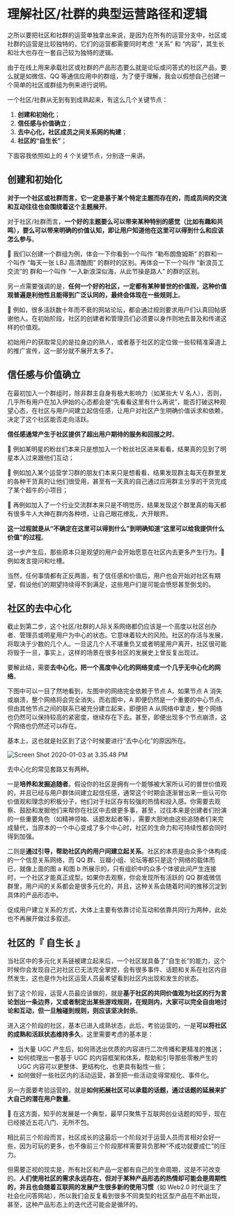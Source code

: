 # 理解社区/社群的典型运营路径和逻辑

之所以要把社区和社群的运营单独拿出来说，是因为在所有的运营分支中，社区或社群的运营是比较独特的，它们的运营都需要同时考虑 “关系” 和 “内容”，其生长和壮大也存在一套自己较为独特的逻辑。

由于在线上用来承载社区或社群的产品形态要么就是论坛或问答式的社区产品，要么就是如微信、QQ 等通信应用中的群组，为了便于理解，我会以假想自己创建一个简单的社区或群组为例来进行说明。

一个社区/社群从无到有到成熟起来，有这么几个关键节点：

1. **创建和初始化**；
2. **信任感与价值确立**；
3. **去中心化，社区成员之间关系网的构建**；
4. **社区的“自生长”**；

下面容我依照如上的 4 个关键节点，分别逐一来讲。

## 创建和初始化

**对于一个社区或社群而言，它一定是基于某个特定主题而存在的，而成员间的交流和互动往往也会围绕着这个主题展开**。

对于社区/社群而言，**一个好的主题要么可以带来某种特别的感觉（比如有趣和共鸣），要么可以带来明确的价值认知，即让用户知道他在这里可以得到什么和应该怎么参与**。

🌰 我们以创建一个群组为例，体会一下你看到一个叫作 “勒布朗詹姆斯” 的群和一个叫作 “每天一张 LBJ 高清酷图” 的群时的区别。再体会一下一个叫作 “新浪员工交流”的 群和一个叫作 “一入新浪深似海，从此节操是路人” 的群的区别。

另一点需要强调的是，**任何一个好的社区，一定都有某种普世的价值观，这种价值观普遍是利他性且能得到广泛认同的，最终会体现在一些规则上**。

🌰 例如，很多活跃数十年而不衰的网站论坛，都会通过规则要求用户们认真回帖感谢他人。在初始阶段，社区的创建者和管理员们必须要以身作则地去普及和传递这样的价值观。

初始用户的获取常见的是拉身边的熟人，或者基于社区的定位做一些较精准渠道上的推广宣传，这一部分就不展开太多了。

## 信任感与价值确立

在最初加入一个群组时，除非群主自身有极大影响力（如某些大 V 名人），否则，几乎所有用户在加入伊始的心态都会是“先看看这里有什么再说”，能否打破这种观望心态，在社区与用户间建立起信任感，让用户对社区产生明确价值诉求和依赖，决定了这个社区能否走向活跃。

**信任感通常产生于社区提供了超出用户期待的服务和回报之时**。

🌰 例如某明星的粉丝们本来只是想加入一个粉丝社区进来看看，结果真的见到了明星本人过来跟他们互动；

🌰 例如加入某个运营学习群的朋友们本来只是想看看，结果发现群主每天在群里发的各种干货真的让他们很受用，甚至有一天真的自己通过应用群主分享的干货完成了某个超牛的小项目；

🌰 再例如加入了一个行业交流群本来只是不明觉历，结果发现这个群里真的每天都有很多牛人大神在群内各种喷，让自己眼花缭乱，大开眼界。

**这一过程就是从“不确定在这里可以得到什么”到明确知道“这里可以给我提供什么价值”的过程**。

这一步产生后，那些原本只是观望的用户会开始愿意在社区内去更多产生行为。🌰 例如发言提问和吐槽。

当然，任何事情都有正反两面，有了信任感和价值后，用户也会开始对社区有期望，假设他们的期望持续得不到满足，这些用户们是可能会愤怒甚至倒戈的。

## 社区的去中心化

截止到第二步，这个社区/社群的人际关系网络都仍应该是一个高度以社区创办者、管理员或明星用户为中心的状态。它意味着较大的风险。社区的存活与发展，将取决于少数的几个人。一旦这几个人不堪重负又或者明星用户离开，社区很可能将毁于一旦，事实上，这样的场景在很多社区的发展史上曾反复出现过。

要解此结，需要**去中心化，把一个高度中心化的网络变成一个几乎无中心化的网络**。

下图中可以一目了然地看到，左图中的网络完全依赖于节点 A，如果节点 A 消失或崩溃，整个网络将会完全消失。而右图中，A 即便仍然是一个重要的中心节点，但由其他节点之间的联系已被充分建立起来，即便把 A 从网络中拿走，整个网络也仍然可以保持较高的紧密度，继续存在下去。甚至，即便出现多个节点崩溃，这个网络也仍然还可以存在。

基本上，这也就是社区到了这个时候要进行“去中心化”的原因所在。

![Screen Shot 2020-01-03 at 3.35.48 PM](https://i.imgur.com/5tDgrbn.png)

去中心化的常见套路又有两种。

一是**培养和发掘追随者**。假设你的社区是拥有一个能够被大家所认可的普世价值观的，并且已经与用户群体间建立起信任感，通常这个时期会逐渐冒出来一些认可你价值观和理念的积极分子，他们对于社区存有较强的热情和投入感。你需要去观察、鼓励和发掘他们来帮你在社区中去做更多事，甚至，过往本来是创建者们扮演的一些重要角色（如精神领袖、话题发起者等），需要大胆地由这些追随者们来完成替代，当原本的一个中心变成了多个中心时，社区的生命力和可持续性都会同时得到加强。

二则是**通过引导，帮助社区内的用户间建立起关系**。社区的本质是由众多个体构成的一个信息关系网络，而 QQ 群、豆瓣小组、论坛等都只是这个网络的载体而已，就像上面的图 a 和图 b 所展示的，只有组织中的众多个体彼此间产生连接时，一个社区才能真正成型。如果你去观察，你会发现所有活跃的 QQ 群或微信群里，用户间的关系都会是很多元化的，并且，这种关系会随着时间的推移沉淀到具体的产品形态中。

促成用户建立关系的方式，大体上主要有依靠讨论互动和依靠共同行为两种，此处也不再展开做过多叙述。

## 社区的『 自生长 』

当社区中的多元化关系链被建立起来后，一个社区就具备了“自生长”的能力，这个时候你会发现自己对社区已无法完全掌控，会有很多事件、话题和关系在社区内自然发生，这也是作为社区运营人员最希望看到社区内出现和发生的状态。

到了这个阶段，运营人员最应该做的，就是**基于社区的共同价值观为社区的行为言论划出一条边界，又或者制定出某些游戏规则，在规则内，大家可以完全自由地讨论和互动，但一旦触碰到规则，则应该坚决封杀**。

进入这个阶段的社区，基本已进入成熟状态，此后，考验运营的，一是**可以将社区的成熟和活跃状态维持多久**，这里需要考虑的基本是：

- 当大量 UGC 产生后，如何筛选出优质的内容进行二次传播和更精准的推送；
- 如何梳理出一套基于 UGC 的内容框架和体系，帮助和引导那些零散产生的 UGC 内容可以更整体、更结构化、也更具有黏性一些；
- 如何做好一些社区内的活动运营，甚至把一些活动变得常规化、事件化。

另一方面要考验运营的，就是**如何拓展社区可以承载的话题，通过话题的延展来扩大自己的潜在用户数量**。

🌰 在这方面，知乎的发展是一个典型，最早只聚焦于互联网创业话题的知乎，现在已经接近五花八门、无所不包。

相比前三个阶段而言，社区成长的这最后一个阶段对于运营人员而言相对会好一些，因为可玩的更多，也不像前三个阶段那样需要背负那种“不成功就要成仁”的压力。

但需要正视的现实是，所有社区和产品一定都有自己的生命周期，这是不可改变的。**人们使用社区的需求永远存在，但对于某种产品形态的热情却可能会是周期性的，并且也会随着互联网的发展产生很多新的使用习惯**（如 Web2.0 时代诞生了社会化问答网站），所以我们会反复看到很多不同类型的社区型产品在不断出现，甚至，这种产品形态上的迭代还可能会是循环的。
